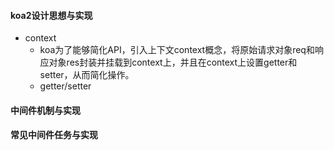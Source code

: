 #### koa2设计思想与实现
- context
    + koa为了能够简化API，引入上下文context概念，将原始请求对象req和响应对象res封装并挂载到context上，并且在context上设置getter和
    setter，从而简化操作。
    + getter/setter
     


#### 中间件机制与实现

#### 常见中间件任务与实现
